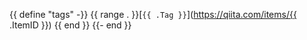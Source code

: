 {{ define "tags" -}}
{{ range . }}[`{{ .Tag }}`](https://qiita.com/items/{{ .ItemID }}) {{ end }}
{{- end }}
